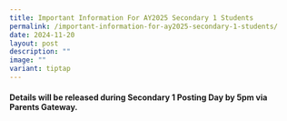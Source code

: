 ```yaml
---
title: Important Information For AY2025 Secondary 1 Students
permalink: /important-information-for-ay2025-secondary-1-students/
date: 2024-11-20
layout: post
description: ""
image: ""
variant: tiptap
---
```

<h4>Details will be released during Secondary 1 Posting Day by 5pm via Parents Gateway.</h4>
<p></p>